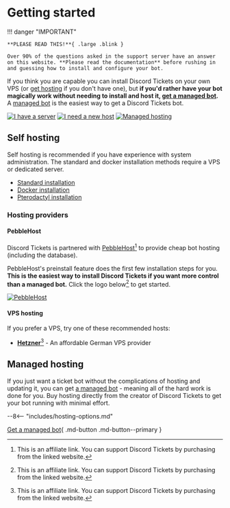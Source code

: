 # Getting started

!!! danger "IMPORTANT"

	**PLEASE READ THIS!**{ .large .blink }

	Over 90% of the questions asked in the support server have an answer on this website. **Please read the documentation** before rushing in and guessing how to install and configure your bot.

If you think you are capable you can install Discord Tickets on your own VPS (or [get hosting](#hosting-providers) if you don't have one), but **if you'd rather have your bot magically work without needing to install and host it, [get a managed bot](#managed-hosting).** A [managed bot](#managed-hosting) is the easiest way to get a Discord Tickets bot.

[![I have a server](/img/getting-started/btn1.png)](#self-hosting)
[![I need a new host](/img/getting-started/btn2.png)](#hosting-providers)
[![Managed hosting](/img/getting-started/btn3.png)](#managed-hosting)

## Self hosting

Self hosting is recommended if you have experience with system administration. The standard and docker installation methods require a VPS or dedicated server.

- [Standard installation](/installation/standard)
- [Docker installation](/installation/docker)
- [Pterodactyl installation](/installation/pterodactyl)

### Hosting providers

#### PebbleHost

Discord Tickets is partnered with [PebbleHost](https://pebble.host/discordtickets)[^1] to provide cheap bot hosting (including the database).

PebbleHost's preinstall feature does the first few installation steps for you. **This is the easiest way to install Discord Tickets if you want more control than a managed bot.** Click the logo below[^1] to get started.

[![PebbleHost](https://img.eartharoid.me/insecure/rs:auto:180/plain/s3://eartharoid/sharex/21/10/pebblehost.webp)](https://pebble.host/discordtickets)

#### VPS hosting

If you prefer a VPS, try one of these recommended hosts:

- [**Hetzner**](https://www.hetzner.com/cloud)[^1] - An affordable German VPS provider

## Managed hosting

If you just want a ticket bot without the complications of hosting and updating it, you can get [a managed bot](/managed) - meaning all of the hard work is done for you. Buy hosting directly from the creator of Discord Tickets to get your bot running with minimal effort.

<!-- do not delete -->
--8<-- "includes/hosting-options.md"
<!-- /do not delete -->

[Get a managed bot](/managed){ .md-button .md-button--primary }

[^1]: This is an affiliate link. You can support Discord Tickets by purchasing from the linked website.